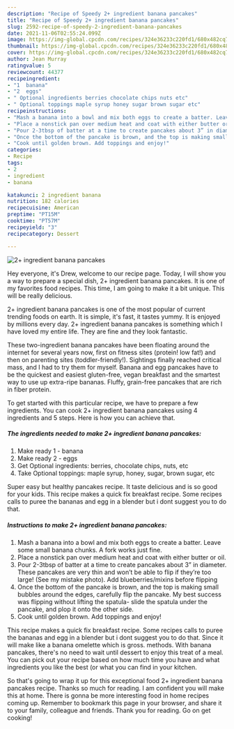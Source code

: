 ```yaml
---
description: "Recipe of Speedy 2+ ingredient banana pancakes"
title: "Recipe of Speedy 2+ ingredient banana pancakes"
slug: 2592-recipe-of-speedy-2-ingredient-banana-pancakes
date: 2021-11-06T02:55:24.099Z
image: https://img-global.cpcdn.com/recipes/324e36233c220fd1/680x482cq70/2-ingredient-banana-pancakes-recipe-main-photo.jpg
thumbnail: https://img-global.cpcdn.com/recipes/324e36233c220fd1/680x482cq70/2-ingredient-banana-pancakes-recipe-main-photo.jpg
cover: https://img-global.cpcdn.com/recipes/324e36233c220fd1/680x482cq70/2-ingredient-banana-pancakes-recipe-main-photo.jpg
author: Jean Murray
ratingvalue: 5
reviewcount: 44377
recipeingredient:
- "1  banana"
- "2  eggs"
- " Optional ingredients berries chocolate chips nuts etc"
- " Optional toppings maple syrup honey sugar brown sugar etc"
recipeinstructions:
- "Mash a banana into a bowl and mix both eggs to create a batter. Leave some small banana chunks. A fork works just fine."
- "Place a nonstick pan over medium heat and coat with either butter or oil."
- "Pour 2-3tbsp of batter at a time to create pancakes about 3” in diameter. These pancakes are very thin and won’t be able to flip if they’re too large! (See my mistake photo). Add blueberries/mixins before flipping"
- "Once the bottom of the pancake is brown, and the top is making small bubbles around the edges, carefully flip the pancake. My best success was flipping without lifting the spatula- slide the spatula under the pancake, and plop it onto the other side."
- "Cook until golden brown. Add toppings and enjoy!"
categories:
- Recipe
tags:
- 2
- ingredient
- banana

katakunci: 2 ingredient banana 
nutrition: 182 calories
recipecuisine: American
preptime: "PT15M"
cooktime: "PT57M"
recipeyield: "3"
recipecategory: Dessert

---
```



![2+ ingredient banana pancakes](https://img-global.cpcdn.com/recipes/324e36233c220fd1/680x482cq70/2-ingredient-banana-pancakes-recipe-main-photo.jpg)

Hey everyone, it's Drew, welcome to our recipe page. Today, I will show you a way to prepare a special dish, 2+ ingredient banana pancakes. It is one of my favorites food recipes. This time, I am going to make it a bit unique. This will be really delicious.

2+ ingredient banana pancakes is one of the most popular of current trending foods on earth. It is simple, it's fast, it tastes yummy. It is enjoyed by millions every day. 2+ ingredient banana pancakes is something which I have loved my entire life. They are fine and they look fantastic.

These two-ingredient banana pancakes have been floating around the internet for several years now, first on fitness sites (protein! low fat!) and then on parenting sites (toddler-friendly!). Sightings finally reached critical mass, and I had to try them for myself. Banana and egg pancakes have to be the quickest and easiest gluten-free, vegan breakfast and the smartest way to use up extra-ripe bananas. Fluffy, grain-free pancakes that are rich in fiber protein.


To get started with this particular recipe, we have to prepare a few ingredients. You can cook 2+ ingredient banana pancakes using 4 ingredients and 5 steps. Here is how you can achieve that.

<!--inarticleads1-->

##### The ingredients needed to make 2+ ingredient banana pancakes:

1. Make ready 1 - banana
1. Make ready 2 - eggs
1. Get  Optional ingredients: berries, chocolate chips, nuts, etc
1. Take  Optional toppings: maple syrup, honey, sugar, brown sugar, etc


Super easy but healthy pancakes recipe. It taste delicious and is so good for your kids. This recipe makes a quick fix breakfast recipe. Some recipes calls to puree the bananas and egg in a blender but i dont suggest you to do that. 

<!--inarticleads2-->

##### Instructions to make 2+ ingredient banana pancakes:

1. Mash a banana into a bowl and mix both eggs to create a batter. Leave some small banana chunks. A fork works just fine.
1. Place a nonstick pan over medium heat and coat with either butter or oil.
1. Pour 2-3tbsp of batter at a time to create pancakes about 3” in diameter. These pancakes are very thin and won’t be able to flip if they’re too large! (See my mistake photo). Add blueberries/mixins before flipping
1. Once the bottom of the pancake is brown, and the top is making small bubbles around the edges, carefully flip the pancake. My best success was flipping without lifting the spatula- slide the spatula under the pancake, and plop it onto the other side.
1. Cook until golden brown. Add toppings and enjoy!


This recipe makes a quick fix breakfast recipe. Some recipes calls to puree the bananas and egg in a blender but i dont suggest you to do that. Since it will make like a banana omelette which is gross. methods. With banana pancakes, there's no need to wait until dessert to enjoy this treat of a meal. You can pick out your recipe based on how much time you have and what ingredients you like the best (or what you can find in your kitchen. 

So that's going to wrap it up for this exceptional food 2+ ingredient banana pancakes recipe. Thanks so much for reading. I am confident you will make this at home. There is gonna be more interesting food in home recipes coming up. Remember to bookmark this page in your browser, and share it to your family, colleague and friends. Thank you for reading. Go on get cooking!
